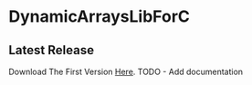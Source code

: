 # DynamicArraysLibForC
## Latest Release
Download The First Version [Here](https://github.com/AlexCodesApps/CDynamicArraysLibrary/releases).
TODO - Add documentation
